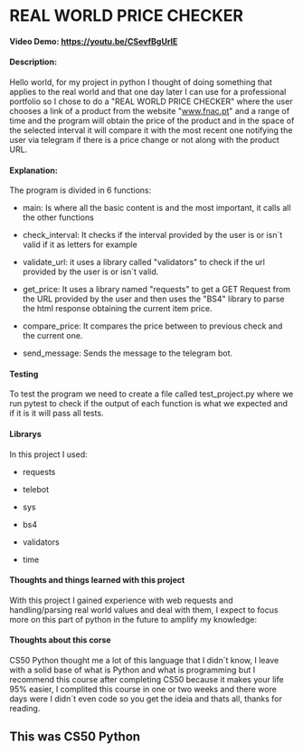 # REAL WORLD PRICE CHECKER
#### Video Demo:  <https://youtu.be/CSevfBgUrIE>
#### Description:
Hello world, for my project in python I thought of doing something that applies to the real world and that one day later I can use for a professional portfolio so
I chose to do a "REAL WORLD PRICE CHECKER" where the user chooses a link of a product from the website "www.fnac.pt" and a range of time and the program will obtain the price of the product and in the
space of the selected interval it will compare it with the most recent one notifying the user via telegram if there is a price change or not along with the product URL.

#### Explanation:

The program is divided in 6 functions:

- main: Is where all the basic content is and the most important, it calls all the other functions

- check_interval: It checks if the interval provided by the user is or isn´t valid if it as letters for example

- validate_url: it uses a library called "validators" to check if the url provided by the user is or isn´t valid.

- get_price: It uses a library named "requests" to get a GET Request from the URL provided by the user and then uses the "BS4" library to parse the html response obtaining the current item price.

- compare_price: It compares the price between to previous check and the current one.

- send_message: Sends the message to the telegram bot.

#### Testing

To test the program we need to create a file called test_project.py where we run pytest to check if the output of each function is what we expected and if it is it will pass all tests.

#### Librarys

In this project I used:

- requests

- telebot

- sys

- bs4

- validators

- time


#### Thoughts and things learned with this project

With this project I gained experience with web requests and handling/parsing real world values and deal with them, I expect to focus more on this part of python in the future to amplify my knowledge:

#### Thoughts about this corse

CS50 Python thought me a lot of this language that I didn´t know, I leave with a solid base of what is Python and what is programming but I recommend this course after completing CS50 because it makes your life 95% easier, I complited this course in one or two weeks and there wore days were I didn´t even code so you get the ideia and thats all, thanks for reading.

## This was CS50 Python